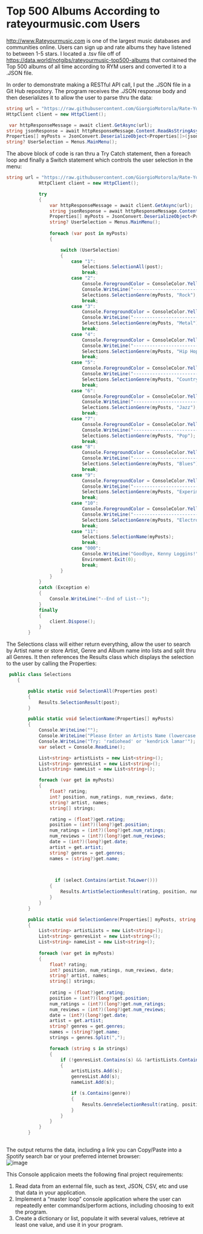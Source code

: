 # Top 500 Albums According to rateyourmusic.com Users

http://www.Rateyourmusic.com is one of the largest music databases and communities online. Users can sign up and rate albums they have listened to between 1-5 stars. 
I located a .tsv file off of https://data.world/notgibs/rateyourmusic-top500-albums that contained the Top 500 albums of all time according to RYM users and converted it to a .JSON file. 


In order to demonstrate making a RESTful API call, I put the .JSON file in a Git Hub repository. The program receives the .JSON response body and then deserializes it to allow the user to parse thru the data:


```C#
string url = "https://raw.githubusercontent.com/GiorgioMotorola/Rate-Your-Music-Top-500-JSON/main/JSON";
HttpClient client = new HttpClient();
```

```C#
 var httpResponseMessage = await client.GetAsync(url);
string jsonResponse = await httpResponseMessage.Content.ReadAsStringAsync();
Properties[] myPosts = JsonConvert.DeserializeObject<Properties[]>(jsonResponse);
string? UserSelection = Menus.MainMenu();
```



The above block of code is ran thru a Try Catch statement, then a foreach loop and finally a Switch statement which controls the user selection in the menu: 



```C# 
string url = "https://raw.githubusercontent.com/GiorgioMotorola/Rate-Your-Music-Top-500-JSON/main/JSON";
            HttpClient client = new HttpClient();

            try
            {
                var httpResponseMessage = await client.GetAsync(url);
                string jsonResponse = await httpResponseMessage.Content.ReadAsStringAsync();
                Properties[] myPosts = JsonConvert.DeserializeObject<Properties[]>(jsonResponse);
                string? UserSelection = Menus.MainMenu();
               
                foreach (var post in myPosts)
                {

                    switch (UserSelection)
                    {
                        case "1":
                            Selections.SelectionAll(post);
                            break;
                        case "2":
                            Console.ForegroundColor = ConsoleColor.Yellow;
                            Console.WriteLine("----------------------------------------------ROCK GENRES---------------------------------------------\n\n");
                            Selections.SelectionGenre(myPosts, "Rock");
                            break;
                        case "3":
                            Console.ForegroundColor = ConsoleColor.Yellow;
                            Console.WriteLine("----------------------------------------------METAL GENRES---------------------------------------------\n\n");
                            Selections.SelectionGenre(myPosts, "Metal");
                            break;
                        case "4":
                            Console.ForegroundColor = ConsoleColor.Yellow;
                            Console.WriteLine("---------------------------------------------HIP HOP GENRES--------------------------------------------\n\n");
                            Selections.SelectionGenre(myPosts, "Hip Hop");
                            break;
                        case "5":
                            Console.ForegroundColor = ConsoleColor.Yellow;
                            Console.WriteLine("---------------------------------------------COUNTRY GENRES--------------------------------------------\n\n");
                            Selections.SelectionGenre(myPosts, "Country");
                            break;
                        case "6":
                            Console.ForegroundColor = ConsoleColor.Yellow;
                            Console.WriteLine("----------------------------------------------JAZZ GENRES----------------------------------------------\n\n");
                            Selections.SelectionGenre(myPosts, "Jazz");
                            break;
                        case "7":
                            Console.ForegroundColor = ConsoleColor.Yellow;
                            Console.WriteLine("-----------------------------------------------POP GENRES----------------------------------------------\n\n");
                            Selections.SelectionGenre(myPosts, "Pop");
                            break;
                        case "8":
                            Console.ForegroundColor = ConsoleColor.Yellow;
                            Console.WriteLine("----------------------------------------------BLUES GENRES---------------------------------------------\n\n");
                            Selections.SelectionGenre(myPosts, "Blues");
                            break;
                        case "9":
                            Console.ForegroundColor = ConsoleColor.Yellow;
                            Console.WriteLine("------------------------------------------EXPERIMENTAL GENRES------------------------------------------\n\n");
                            Selections.SelectionGenre(myPosts, "Experimental");
                            break;
                        case "10":
                            Console.ForegroundColor = ConsoleColor.Yellow;
                            Console.WriteLine("-------------------------------------------ELECTRIONIC GENRES------------------------------------------\n\n");
                            Selections.SelectionGenre(myPosts, "Electronic");
                            break;
                        case "11":
                            Selections.SelectionName(myPosts);
                            break;
                        case "000":
                            Console.WriteLine("Goodbye, Kenny Loggins!");
                            Environment.Exit(0);
                            break;
                    }
                }
            }
            catch (Exception e)
            {
                Console.WriteLine("--End of List--");
            }
            finally
            {                
                client.Dispose();
            }
        }
```        



The Selections class will either return everything, allow the user to search by Artist name or store Artist, Genre and Album name into lists and split thru all Genres. It then references the Results class which displays the selection to the user by calling the Properties: 



```C#
 public class Selections
    {

        public static void SelectionAll(Properties post)
        {
            Results.SelectionResult(post);
        }

        public static void SelectionName(Properties[] myPosts)
        {
            Console.WriteLine("");
            Console.WriteLine("Please Enter an Artists Name (lowercase only, please):");
            Console.WriteLine("Try: 'radiohead' or 'kendrick lamar'");
            var select = Console.ReadLine();

            List<string> artistLists = new List<string>();
            List<string> genresList = new List<string>();
            List<string> nameList = new List<string>();

            foreach (var get in myPosts)
            {
                float? rating;
                int? position, num_ratings, num_reviews, date;
                string? artist, names;
                string[] strings;

                rating = (float?)get.rating;
                position = (int?)(long?)get.position;
                num_ratings = (int?)(long?)get.num_ratings;
                num_reviews = (int?)(long?)get.num_reviews;
                date = (int?)(long?)get.date;
                artist = get.artist;
                string? genres = get.genres;
                names = (string?)get.name;
                


                  if (select.Contains(artist.ToLower()))
                {
                    Results.ArtistSelectionResult(rating, position, num_ratings, num_reviews, date, artist, names, genres);
                }                                                  
            }             
        }

        public static void SelectionGenre(Properties[] myPosts, string genre)
        {
            List<string> artistLists = new List<string>();
            List<string> genresList = new List<string>();
            List<string> nameList = new List<string>();
            
            foreach (var get in myPosts)
            {
                float? rating;
                int? position, num_ratings, num_reviews, date;
                string? artist, names;
                string[] strings;
                
                rating = (float?)get.rating;
                position = (int?)(long?)get.position;
                num_ratings = (int?)(long?)get.num_ratings;
                num_reviews = (int?)(long?)get.num_reviews;
                date = (int?)(long?)get.date;
                artist = get.artist;
                string? genres = get.genres;
                names = (string?)get.name;
                strings = genres.Split(",");

                foreach (string s in strings)
                {
                    if (!genresList.Contains(s) && !artistLists.Contains(s) && !nameList.Contains(s))
                    {
                        artistLists.Add(s);
                        genresList.Add(s);
                        nameList.Add(s);

                        if (s.Contains(genre))
                        {                           
                            Results.GenreSelectionResult(rating, position, num_ratings, num_reviews, date, artist, names, s);                           
                        }
                    }
                }
            }
        }        
        
```       

The output returns the data, including a link you can Copy/Paste into a Spotify search bar or your preferred internet browser:  
![image](https://user-images.githubusercontent.com/97712526/202047795-02bf32c1-2bd8-4ec4-aeab-efacc49354dd.png)


This Console applicaion meets the following final project requirements: 

1. Read data from an external file, such as text, JSON, CSV, etc and use that data in your application.
2. Implement a “master loop” console application where the user can repeatedly enter commands/perform actions, including choosing to exit the program.
3. Create a dictionary or list, populate it with several values, retrieve at least one value, and use it in your program.

